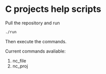 # C projects help scripts
Pull the repository and run 
```bash
./run
```
Then execute the commands.

Current commands avaliable:
1. nc\_file
2. nc\_proj
